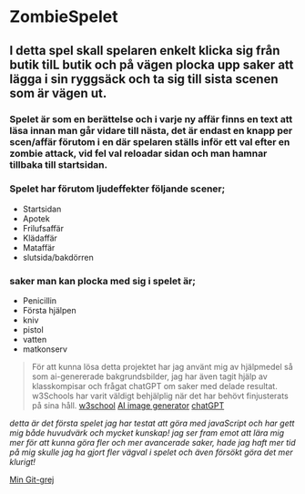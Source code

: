 # **ZombieSpelet**

## I detta spel skall spelaren enkelt klicka sig från butik tilL butik och på vägen plocka upp saker att lägga i sin ryggsäck och ta sig till sista scenen som är vägen ut.

### Spelet är som en berättelse och i varje ny affär finns en text att läsa innan man går vidare till nästa, det är endast en knapp per scen/affär förutom i en där spelaren ställs inför ett val efter en zombie attack, vid fel val reloadar sidan och man hamnar tillbaka till startsidan.
### Spelet har förutom ljudeffekter följande scener;

- Startsidan
- Apotek
- Frilufsaffär
- Klädaffär
- Mataffär
- slutsida/bakdörren

### saker man kan plocka med sig i spelet är;
- Penicillin
- Första hjälpen
- kniv
- pistol
- vatten
- matkonserv

> För att kunna lösa detta projektet har jag använt mig av hjälpmedel så som ai-genererade bakgrundsbilder, jag har även tagit hjälp av klasskompisar och frågat chatGPT om saker med delade resultat. w3Schools har varit väldigt behjälplig när det har behövt finjusterats på sina håll.
[w3school](https://www.w3schools.com/)
[AI image generator](https://gencraft.com/generate)
[chatGPT](https://chat.openai.com/)

_detta är det första spelet jag har testat att göra med javaScript och har gett mig både huvudvärk och mycket kunskap! jag ser fram emot att lära mig mer för att kunna göra fler och mer avancerade saker, hade jag haft mer tid på mig skulle jag ha gjort fler vägval i spelet och även försökt göra det mer klurigt!_

[Min Git-grej](https://malinsund.github.io/Spel/)
